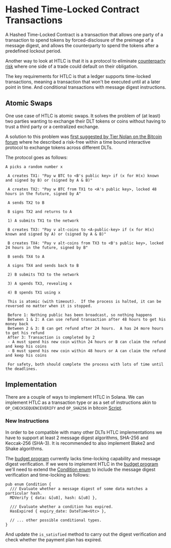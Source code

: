 # Hashed Time-Locked Contract Transactions

A Hashed Time-Locked Contract is a transaction that allows one party of a
transaction to spend tokens by forced-disclosure of the preimage of a message
digest, and allows the counterparty to spend the tokens after a predefined
lockout period.

Another way to look at HTLC is that it is a protocol to eliminate [counterparty
risk] where one side of a trade could default on their obligation.

The key requirements for HTLC is that a ledger supports time-locked transactions,
meaning a transaction that won't be executed until at a later point in time. And
conditional transactions with message digest instructions.

## Atomic Swaps

One use case of HTLC is atomic swaps. It solves the problem of (at least) two
parties wanting to exchange their DLT tokens or coins without having to trust
a third party or a centralized exchange.

A solution to this problem was [first suggested by Tier Nolan on the Bitcoin forum]
where he described a risk-free within a time bound interactive protocol to exchange
tokens across different DLTs.

The protocol goes as follows:

```ignore
A picks a random number x

 A creates TX1: "Pay w BTC to <B's public key> if (x for H(x) known and signed by B) or (signed by A & B)"

 A creates TX2: "Pay w BTC from TX1 to <A's public key>, locked 48 hours in the future, signed by A"

 A sends TX2 to B

 B signs TX2 and returns to A

 1) A submits TX1 to the network

 B creates TX3: "Pay v alt-coins to <A-public-key> if (x for H(x) known and signed by A) or (signed by A & B)"

 B creates TX4: "Pay v alt-coins from TX3 to <B's public key>, locked 24 hours in the future, signed by B"

 B sends TX4 to A

 A signs TX4 and sends back to B

 2) B submits TX3 to the network

 3) A spends TX3, revealing x

 4) B spends TX1 using x

 This is atomic (with timeout).  If the process is halted, it can be reversed no matter when it is stopped.

 Before 1: Nothing public has been broadcast, so nothing happens
 Between 1 & 2: A can use refund transaction after 48 hours to get his money back
 Between 2 & 3: B can get refund after 24 hours.  A has 24 more hours to get his refund
 After 3: Transaction is completed by 2
 - A must spend his new coin within 24 hours or B can claim the refund and keep his coins
 - B must spend his new coin within 48 hours or A can claim the refund and keep his coins

 For safety, both should complete the process with lots of time until the deadlines.
```

## Implementation

There are a couple of ways to implement HTLC in Solana. We can implement HTLC
as a transaction type or as a set of instructions akin to `OP_CHECKSEQUENCEVERIFY`
and `OP_SHA256` in bitcoin [Script].

### New Instructions

In order to be compatible with many other DLTs HTLC implementations we have to
support at least 2 message digest algorithms, SHA-256 and Keccak-256 (SHA-3).
It is recommended to also implement Blake2 and Shake algorithms.

The [budget program] currently lacks time-locking capability and message digest
verification. If we were to implement HTLC in the [budget program] we'll need to
extend the [Condition enum] to include the message digest verification and
time-locking as follows:

```rust,ignore
pub enum Condition {
  /// Evaluate whether a message digest of some data matches a particular hash.
  MDVerify { data: &[u8], hash: &[u8] },

  /// Evaluate whether a condition has expired.
  HasExpired { expiry_date: DateTime<Utc> },

  // ... other possible conditional types.
}
```

And update the `is_satisfied` method to carry out the digest verification and check
whether the payment plan has expired.

[Script]: https://en.bitcoin.it/wiki/Script
[BIP-199]: https://github.com/bitcoin/bips/blob/master/bip-0199.mediawiki
[ERC-1630]: https://github.com/ethereum/EIPs/issues/1631
[budget program]: https://github.com/solana-labs/solana/tree/7da4142d338c61589c097d8edc52ff39d45060b9/programs/budget_api
[system instructions]: https://github.com/solana-labs/solana/tree/7da4142d338c61589c097d8edc52ff39d45060b9/programs/budget_api
[counterparty risk]: https://www.investopedia.com/terms/c/counterpartyrisk.asp
[Condition enum]: https://github.com/solana-labs/solana/blob/7da4142d338c61589c097d8edc52ff39d45060b9/programs/budget_api/src/budget_expr.rs#L31
[first suggested by Tier Nolan on the Bitcoin forum]: https://bitcointalk.org/index.php?topic=193281.msg2224949#msg2224949

